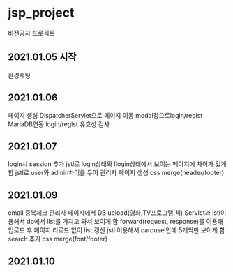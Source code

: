 # jsp_project
비전공자 프로젝트

## 2021.01.05 시작
  환경세팅

## 2021.01.06
페이지 생성
DispatcherServlet으로 페이지 이동
modal창으로login/regist
MariaDB연동
login/regist 유효성 검사
## 2021.01.07
  login시 session 추가
jstl로 login상태와 !login상태에서 보이는 페이지에 차이가 있게함
jstl로 user와 admin차이를 두어 관리자 페이지 생성
css merge(header/footer)
## 2021.01.09
  email 중복체크
관리자 페이지에서 DB upload(영화,TV프로그램,책)
Servlet과 jstl이용해서 db에서 list를 가지고 와서 보이게 함
forward(request, response)를 이용해 업로드 후 페이지 리로드 없이 list 갱신
jstl 이용해서 carousel안에 5개씩만 보이게 함
search 추가
css merge(font/footer)
## 2021.01.10
